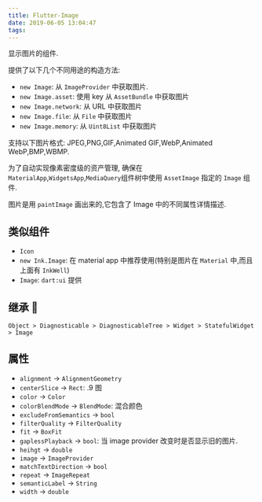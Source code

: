 ```yaml
---
title: Flutter-Image
date: 2019-06-05 13:04:47
tags:
---
```


显示图片的组件.

提供了以下几个不同用途的构造方法:

- `new Image`: 从 `ImageProvider` 中获取图片.
- `new Image.asset`: 使用 key 从 `AssetBundle` 中获取图片
- `new Image.network`: 从 URL 中获取图片
- `new Image.file`: 从 `File` 中获取图片
- `new Image.memory`: 从 `Uint8List` 中获取图片

支持以下图片格式: JPEG,PNG,GIF,Animated GIF,WebP,Animated WebP,BMP,WBMP.

为了自动实现像素密度级的资产管理, 确保在 `MaterialApp`,`WidgetsApp`,`MediaQuery`组件树中使用 `AssetImage` 指定的 `Image` 组件.

图片是用 `paintImage` 画出来的,它包含了 Image 中的不同属性详情描述.

## 类似组件

- `Icon`
- `new Ink.Image`: 在 material app 中推荐使用(特别是图片在 `Material` 中,而且上面有 `InkWell`)
- `Image`: `dart:ui` 提供

## 继承 🌲

`Object > Diagnosticable > DiagnosticableTree > Widget > StatefulWidget > Image`

## 属性

- `alignment` -> `AlignmentGeometry`
- `centerSlice` -> `Rect`: .9 图
- `color` -> `Color`
- `colorBlendMode` -> `BlendMode`: 混合颜色
- `excludeFromSemantics` -> `bool`
- `filterQuality` -> `FilterQuality`
- `fit` -> `BoxFit`
- `gaplessPlayback` -> `bool`: 当 image provider 改变时是否显示旧的图片.
- `heihgt` -> `double`
- `image` -> `ImageProvider`
- `matchTextDirection` -> `bool`
- `repeat` -> `ImageRepeat`
- `semanticLabel` -> `String`
- `width` -> `double`
